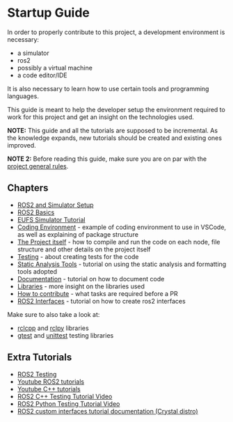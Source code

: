 # Startup Guide 

In order to properly contribute to this project, a development environment is necessary:

- a simulator
- ros2
- possibly a virtual machine
- a code editor/IDE

It is also necessary to learn how to use certain tools and programming languages.

This guide is meant to help the developer setup the environment required to work for this project and get an insight on the technologies used.

**NOTE:** This guide and all the tutorials are supposed to be incremental. As the knowledge expands, new tutorials should be created and existing ones improved.

**NOTE 2:** Before reading this guide, make sure you are on par with the [project general rules](../project-rules.md).

## Chapters

- [ROS2 and Simulator Setup](./sim_setup_tutorial.md)
- [ROS2 Basics](./ros2_tutorial.md)
- [EUFS Simulator Tutorial](./sim_tutorial.md)
- [Coding Environment](./coding_environment.md) - example of coding environment to use in VSCode, as well as explaining of package structure 
- [The Project itself](./project_general_tutorial.md) - how to compile and run the code on each node, file structure and other details on the project itself
- [Testing](./testing.md) - about creating tests for the code
- [Static Analysis Tools](./static_analysis_tools.md) - tutorial on using the static analysis and formatting tools adopted
- [Documentation](./documentation.md) - tutorial on how to document code
- [Libraries](./libraries.md) - more insight on the libraries used
- [How to contribute](./contribute.md) - what tasks are required before a PR
- [ROS2 Interfaces](./new_interface_tutorial.md) - tutorial on how to create ros2 interfaces

Make sure to also take a look at:

- [rclcpp](https://docs.ros2.org/latest/api/rclcpp/) and [rclpy](https://docs.ros2.org/foxy/api/rclpy/index.html) libraries
- [gtest](https://google.github.io/googletest/) and [unittest](https://docs.python.org/3/library/unittest.html) testing libraries


## Extra Tutorials

- [ROS2 Testing](https://www.youtube.com/watch?v=t2Jm1Nt49-A&t=2031s)
- [Youtube ROS2 tutorials](https://www.youtube.com/watch?v=uYW8UJZTuAg&list=PLRE44FoOoKf7NzWwxt3W2taZ7BiWyfhCp&index=6)
- [Youtube C++ tutorials](https://www.youtube.com/watch?v=18c3MTX0PK0&list=PLlrATfBNZ98dudnM48yfGUldqGD0S4FFb)
- [ROS2 C++ Testing Tutorial Video](https://www.youtube.com/watch?v=t2Jm1Nt49-A&t=2031s)
- [ROS2 Python Testing Tutorial Video](https://www.youtube.com/watch?v=h-1IhC01T1c)
- [ROS2 custom interfaces tutorial documentation (Crystal distro)](https://docs.ros.org/en/crystal/Tutorials/Custom-ROS2-Interfaces.html#create-a-new-package)